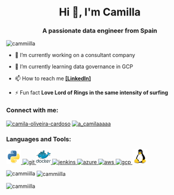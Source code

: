 <h1 align="center">Hi 👋, I'm Camilla</h1>
<h3 align="center">A passionate data engineer from Spain</h3>

<p align="left"> <img src="https://komarev.com/ghpvc/?username=cammiilla&label=Profile%20views&color=0e75b6&style=flat" alt="cammiilla" /> </p>

- 🔭 I’m currently working on a consultant company
- 🌱 I’m currently learning data governance in GCP

- 📫 How to reach me [**[LinkedIn]**](https://www.linkedin.com/in/camila-oliveira-cardoso/?locale=en_US)

- ⚡ Fun fact **Love Lord of Rings in the same intensity of surfing**

<h3 align="left">Connect with me:</h3>
<p align="left">
<a href="https://linkedin.com/in/camila-oliveira-cardoso" target="blank"><img align="center" src="https://cdn.jsdelivr.net/npm/simple-icons@3.0.1/icons/linkedin.svg" alt="camila-oliveira-cardoso" height="30" width="40" /></a>
<a href="https://instagram.com/a_camilaaaaa" target="blank"><img align="center" src="https://cdn.jsdelivr.net/npm/simple-icons@3.0.1/icons/instagram.svg" alt="a_camilaaaaa" height="30" width="40" /></a>
</p>

<h3 align="left">Languages and Tools:</h3>
<p align="left"> 
<a href="https://www.python.org" target="_blank"> <img src="https://raw.githubusercontent.com/devicons/devicon/master/icons/python/python-original.svg" alt="python" width="40" height="40"/> </a> 
<a href="https://git-scm.com/" target="_blank"> <img src="https://www.vectorlogo.zone/logos/git-scm/git-scm-icon.svg" alt="git" width="40" height="40"/> </a> 
<a href="https://www.docker.com/" target="_blank"> <img src="https://raw.githubusercontent.com/devicons/devicon/master/icons/docker/docker-original-wordmark.svg" alt="docker" width="40" height="40"/> </a> 
<a href="https://www.jenkins.io" target="_blank"> <img src="https://www.vectorlogo.zone/logos/jenkins/jenkins-icon.svg" alt="jenkins" width="40" height="40"/> </a> 
<a href="https://azure.microsoft.com/en-us/" target="_blank"> <img src="https://www.vectorlogo.zone/logos/microsoft_azure/microsoft_azure-icon.svg" alt="azure" width="40" height="40"/> </a> 
<a href="https://aws.amazon.com" target="_blank"> <img src="https://devicons.github.io/devicon/devicon.git/icons/amazonwebservices/amazonwebservices-original-wordmark.svg" alt="aws" width="40" height="40"/> </a> 
<a href="https://cloud.google.com" target="_blank"> <img src="https://www.vectorlogo.zone/logos/google_cloud/google_cloud-icon.svg" alt="gcp" width="40" height="40"/> </a> 
<a href="https://www.linux.org/" target="_blank"> <img src="https://raw.githubusercontent.com/devicons/devicon/master/icons/linux/linux-original.svg" alt="linux" width="40" height="40"/> </a> 
</p>

<p><img align="left" src="https://github-readme-stats.vercel.app/api/top-langs?username=cammiilla&show_icons=true&locale=en&layout=compact" alt="cammiilla" /></p>

<p>&nbsp;<img align="center" src="https://github-readme-stats.vercel.app/api?username=cammiilla&show_icons=true&locale=en" alt="cammiilla" /></p>

<p><img align="center" src="https://github-readme-streak-stats.herokuapp.com/?user=cammiilla&" alt="cammiilla" /></p>
